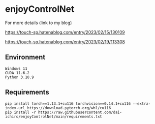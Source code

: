 # enjoyControlNet

For more details (link to my blog)

https://touch-sp.hatenablog.com/entry/2023/02/15/130109

https://touch-sp.hatenablog.com/entry/2023/02/19/113308

## Environment
~~~
Windows 11
CUDA 11.6.2
Python 3.10.9
~~~

## Requirements
~~~
pip install torch==1.13.1+cu116 torchvision==0.14.1+cu116 --extra-index-url https://download.pytorch.org/whl/cu116
pip install -r https://raw.githubusercontent.com/dai-ichiro/enjoyControlNet/main/requirements.txt
~~~
